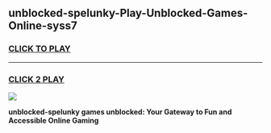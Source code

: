 
## unblocked-spelunky-Play-Unblocked-Games-Online-syss7
<h3>
<a href="https://premium76.site?title=unblocked-spelunky&ref=25A">CLICK TO PLAY</a></h3>
<hr>

<h3>
<a href="https://premium76.site?title=unblocked-spelunky&ref=25A">CLICK 2 PLAY</a>
  
</h3>

<a href="https://premium76.site?title=unblocked-spelunky&ref=25A"><img src="https://clearcache.store/games.png"></a>


**unblocked-spelunky games unblocked: Your Gateway to Fun and Accessible Online Gaming**
